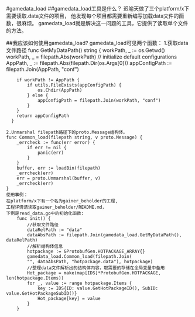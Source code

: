 #gamedata_load
##gamedata_load工具是什么？
    迟喻天做了三个platform/x下需要读取.data文件的项目，
    他发现每个项目都需要重新编写加载data文件的函数，很麻烦。
    gamedata_load就是解决这一问题的工具，它提供了读取单个文件的方法。
    
##我应该如何使用gamedata_load?
    gamedata_load可见两个函数：
    1.获取data文件路径
    func GetMyDataPath() string {
      	workPath, _ := os.Getwd()
      	workPath, _ = filepath.Abs(workPath)
      	// initialize default configurations
      	AppPath, _ := filepath.Abs(filepath.Dir(os.Args[0]))
      	appConfigPath := filepath.Join(AppPath, "conf")
      
      	if workPath != AppPath {
      		if utils.FileExists(appConfigPath) {
      			os.Chdir(AppPath)
      		} else {
      			appConfigPath = filepath.Join(workPath, "conf")
      		}
      	}
      	return appConfigPath
      }
    
    2.Unmarshal filepath路径下的proto.Message结构体。
    func Common_load(filepath string, v proto.Message) {
      	_errcheck := func(err error) {
      		if err != nil {
      			panic(err)
      		}
      	}
      	buffer, err := loadBin(filepath)
      	_errcheck(err)
      	err = proto.Unmarshal(buffer, v)
      	_errcheck(err)
    }
    使用事例：
    在platform/x下有一个名为gainer_beholder的工程,
    工程详情请读取gainer_beholder/README.md，
    下例是read_data.go中的初始化函数:
        func init() {
            //获取文件路径
            dataRelPath := "data"
            dataAbsPath := filepath.Join(gamedata_load.GetMyDataPath(), dataRelPath)
            //解析结构体信息
            hotpackage := &ProtobufGen.HOTPACKAGE_ARRAY{}
            gamedata_load.Common_load(filepath.Join(
            "", dataAbsPath, "hotpackage.data"), hotpackage)
            //整理data文件解析出的结构体内容，取需要的存储在全局变量中备用
            Hot_package = make(map[IDS]*ProtobufGen.HOTPACKAGE, len(hotpackage.Items))
            for _, value := range hotpackage.Items {
                key := IDS{ID: value.GetHotPackageID(), SubID: value.GetHotPackageSubID()}
                Hot_package[key] = value
            }
        }